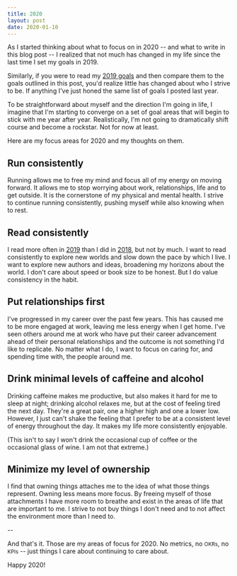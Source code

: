 ```yaml
---
title: 2020
layout: post
date: 2020-01-10
---
```


As I started thinking about what to focus on in 2020 -- and what to write in this blog post -- I realized that not much has changed in my life since the last time I set my goals in 2019.

Similarly, if you were to read my [2019 goals](/2019/02/16/2019/) and then compare them to the goals outlined in this post, you'd realize little has changed about who I strive to be. If anything I've just honed the same list of goals I posted last year.

To be straightforward about myself and the direction I'm going in life, I imagine that I'm starting to converge on a set of goal areas that will begin to stick with me year after year. Realistically, I'm not going to dramatically shift course and become a rockstar. Not for now at least.

Here are my focus areas for 2020 and my thoughts on them.

## Run consistently

Running allows me to free my mind and focus all of my energy on moving forward. It allows me to stop worrying about work, relationships, life and to get outside. It is the cornerstone of my physical and mental health. I strive to continue running consistently, pushing myself while also knowing when to rest. 

## Read consistently

I read more often in <a href='https://www.goodreads.com/user/year_in_books/2019/47386886'>2019</a> than I did in <a href='https://www.goodreads.com/user/year_in_books/2018/47386886'>2018</a>, but not by much. I want to read consistently to explore new worlds and slow down the pace by which I live. I want to explore new authors and ideas, broadening my horizons about the world. I don't care about speed or book size to be honest. But I do value consistency in the habit.

## Put relationships first

I've progressed in my career over the past few years. This has caused me to be more engaged at work, leaving me less energy when I get home. I've seen others around me at work who have put their career advancement ahead of their personal relationships and the outcome is not something I'd like to replicate. No matter what I do, I want to focus on caring for, and spending time with, the people around me.

## Drink minimal levels of caffeine and alcohol

Drinking caffeine makes me productive, but also makes it hard for me to sleep at night; drinking alcohol relaxes me, but at the cost of feeling tired the next day. They're a great pair, one a higher high and one a lower low. However, I just can't shake the feeling that I prefer to be at a consistent level of energy throughout the day. It makes my life more consistently enjoyable. 

(This isn't to say I won't drink the occasional cup of coffee or the occasional glass of wine. I am not that extreme.)

## Minimize my level of ownership

I find that owning things attaches me to the idea of what those things represent. Owning less means more focus. By freeing myself of those attachments I have more room to breathe and exist in the areas of life that are important to me. I strive to not buy things I don't need and to not affect the environment more than I need to.

--

And that's it. Those are my areas of focus for 2020. No metrics, no <small>OKRs</small>, no <small>KPIs</small> -- just things I care about continuing to care about.

Happy 2020!